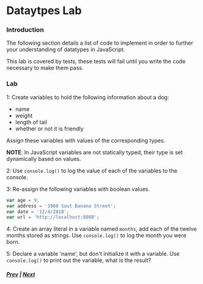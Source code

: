 # Dataytpes Lab
### Introduction
The following section details a list of code to implement in order to further your understanding of datatypes in JavaScript.  
  
This lab is covered by tests, these tests will fail until you write the code necessary to make them pass.

### Lab

1: Create variables to hold the following information about a dog:
  * name
  * weight
  * length of tail
  * whether or not it is friendly
  
Assign these variables with values of the corresponding types.
  
**NOTE**: In JavaScript variables are not statically typed, their type is set dynamically based on values.  
  
2: Use `console.log()` to log the value of each of the variables to the console.  
  
3: Re-assign the following variables with boolean values.  
  
```javascript
var age = 9;
var address = '1908 Sout Banana Street';
var date = '12/4/2018';
var url = 'http://localhost:8080';
```

4: Create an array literal in a variable named `months`, add each of the twelve months stored as strings. Use `console.log()` to log the month you were born.  
  
5: Declare a variable 'name', but don't initialize it with a variable. Use `console.log()` to print out the variable, what is the result?
  


##### [Prev](../Appendix_A.md) | [Next](../../ch2)
